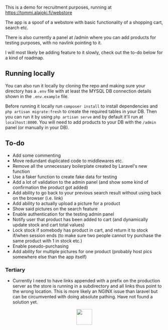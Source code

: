 This is a demo for recruitment purposes, running at https://tommi.alajoki.fi/webstore

The app is a spoof of a webstore with basic functionality of a shopping cart, search etc.

There is also currently a panel at /admin where you can add products for testing purposes, with no navlink pointing to it.

I will most likely be adding feature to it slowly, check out the to-do below for a kind of roadmap.

## Running locally

You can also run it locally by cloning the repo and making sure your directory has a `.env` file with at least the MYSQL DB connection details shown in the `.env.example` file.

Before running it locally run `composer install` to install dependencies and `php artisan migrate:fresh` to create the required tables in your DB. Then you can run it by using `php artisan serve` and by default it'll run at `localhost:8000`. You will need to add products to your DB with the `/admin` panel (or manually in your DB).

## To-do

- Add some commenting
- Move redundant duplicated code to middlewares etc.
- Remove all the unnecessary boilerplate created by Laravel's new function
- Use a faker function to create fake data for testing
- Add a lot of validation to the admin panel (and show some kind of confirmation the product got added)
- Add ability to go back to your previous search result without using back on the browser (i.e. link)
- Add ability to actually upload a picture for a product
- Show said pictures on the search feature
- Enable authentication for the testing admin panel
- Notify user that product has been added to cart (and dynamically update stock and cart total values)
- Lock stock if somebody has product in cart, and return it to stock if/when session ends (to make sure two people cannot try purchase the same product with 1 in stock etc.)
- Enable pseudo-purchasing
- Add ability for multiple pictures for one product (probably host pics somewhere else than the app itself)

### Tertiary

- Currently I need to have links appended with a prefix on the production server as the store is running in a subdirectory and all links thus point to the wrong location. This is more likely an NGINX issue than laravel but can be circumvented with doing absolute pathing. Have not found a solution yet.

<p align="center"><a href="https://laravel.com" target="_blank"><img src="https://raw.githubusercontent.com/laravel/art/master/logo-lockup/5%20SVG/2%20CMYK/1%20Full%20Color/laravel-logolockup-cmyk-red.svg" height="50"></a></p>
